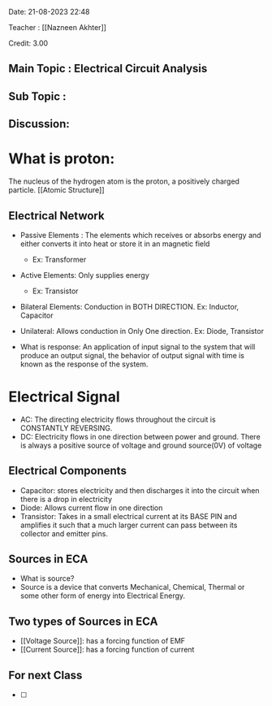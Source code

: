 Date: 21-08-2023 22:48

Teacher : [[Nazneen Akhter]] 

Credit: 3.00
## Main Topic : Electrical Circuit Analysis

## Sub Topic :

## Discussion:

# What is proton:
The nucleus of the hydrogen atom is the proton, a positively charged particle.
[[Atomic Structure]]

## Electrical Network

- Passive Elements : The elements which receives or absorbs energy and either converts it into heat or store it in an magnetic field 
  - Ex: Transformer
- Active Elements: Only supplies energy
  - Ex: Transistor



- Bilateral Elements: Conduction in BOTH DIRECTION. Ex: Inductor, Capacitor
- Unilateral: Allows conduction in  Only One direction. Ex: Diode, Transistor


- What is response: An application of input signal to the system that will produce an output signal, the behavior of output signal with time is known as the response of the system.

# Electrical Signal

- AC: The directing electricity flows throughout the circuit is CONSTANTLY REVERSING.
- DC: Electricity flows in one direction between power and ground. There is always a positive source of voltage and ground source(0V) of voltage


## Electrical Components 
- Capacitor: stores electricity and then discharges it into the circuit when there is a drop in electricity
- Diode: Allows current flow in one direction
- Transistor: Takes in a small electrical current at its BASE PIN and amplifies it such that a much larger current can pass between its collector and emitter pins.

## Sources in ECA

- What is source?
- Source is a device that converts Mechanical, Chemical, Thermal or some other form of energy into Electrical Energy.

## Two types of Sources in ECA
- [[Voltage Source]]: has a forcing function of EMF
- [[Current Source]]: has a forcing function of current




## For next Class
- [ ] 